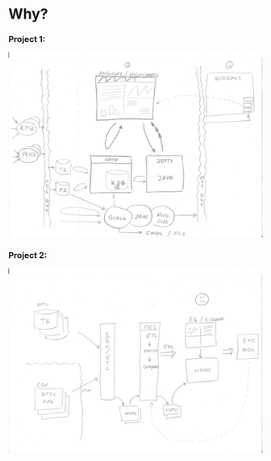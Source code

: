# Why?

### Project 1:

![alt text](docs/images/1.jpg "Project 1 Components")


### Project 2:

![alt text](docs/images/2.jpg "Project 2 Components")
 
